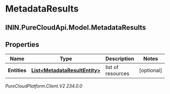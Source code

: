 # MetadataResults

## ININ.PureCloudApi.Model.MetadataResults

## Properties

|Name | Type | Description | Notes|
|------------ | ------------- | ------------- | -------------|
| **Entities** | [**List&lt;MetadataResultEntity&gt;**](MetadataResultEntity) | list of resources | [optional] |



_PureCloudPlatform.Client.V2 234.0.0_
